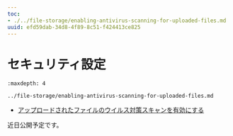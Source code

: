 ```yaml
---
toc:
- ./../file-storage/enabling-antivirus-scanning-for-uploaded-files.md
uuid: efd59dab-34d8-4f89-8c51-f424413ce825
---
```

# セキュリティ設定

```{toctree}
:maxdepth: 4

../file-storage/enabling-antivirus-scanning-for-uploaded-files.md
```

* [アップロードされたファイルのウイルス対策スキャンを有効にする](../file-storage/enabling-antivirus-scanning-for-uploaded-files.md)

近日公開予定です。
